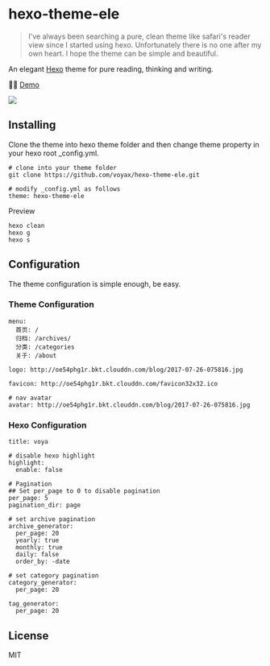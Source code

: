 # hexo-theme-ele

> I've always been searching a pure, clean theme like safari's reader view since I started using hexo. Unfortunately there is no one after my own heart. I hope the theme can be simple and beautiful.

An elegant [Hexo](http://hexo.io) theme for pure reading, thinking and writing.

➡ [Demo](https://voyax.me/)

![](http://oe54phg1r.bkt.clouddn.com/blog/2018-08-16-Google%20Chrome_2018-08-16%2000-03-24%402x.png)

## Installing

Clone the theme into  hexo theme folder and then change theme property in your hexo root _config.yml.

```
# clone into your theme folder
git clone https://github.com/voyax/hexo-theme-ele.git

# modify _config.yml as follows
theme: hexo-theme-ele
```

Preview
```
hexo clean
hexo g
hexo s
```

## Configuration

The theme configuration is simple enough, be easy.

### Theme Configuration

```
menu:
  首页: /
  归档: /archives/
  分类: /categories
  关于: /about

logo: http://oe54phg1r.bkt.clouddn.com/blog/2017-07-26-075816.jpg

favicon: http://oe54phg1r.bkt.clouddn.com/favicon32x32.ico

# nav avatar
avatar: http://oe54phg1r.bkt.clouddn.com/blog/2017-07-26-075816.jpg
```

### Hexo Configuration

```
title: voya

# disable hexo highlight
highlight:
  enable: false

# Pagination
## Set per_page to 0 to disable pagination
per_page: 5
pagination_dir: page

# set archive pagination
archive_generator:
  per_page: 20
  yearly: true
  monthly: true
  daily: false
  order_by: -date

# set category pagination
category_generator:
  per_page: 20

tag_generator:
  per_page: 20
```

## License
MIT